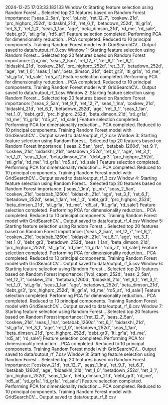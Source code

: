 2024-12-25 17:03:33.183133
Window 0: Starting feature selection using Random Forest...
Selected top 20 features based on Random Forest importance: ['seas_2_5an', 'prc', 'pi_nix', 'ret_12_7', 'coskew_21d', 'prc_highprc_252d', 'bidaskhl_21d', 'ret_6_1', 'betadown_252d', 'lti_gr1a', 'ret_3_1', 'ret_1_0', 'seas_1_1an', 'age', 'beta_dimson_21d', 'rd_me', 'rd_sale', 'debt_gr3', 'sti_gr1a', 'rd5_at']
Feature selection completed.
Performing PCA for dimensionality reduction...
PCA completed. Reduced to 10 principal components.
Training Random Forest model with GridSearchCV...
Output saved to data/output_rf_0.csv
Window 1: Starting feature selection using Random Forest...
Selected top 20 features based on Random Forest importance: ['pi_nix', 'seas_2_5an', 'ret_12_7', 'ret_9_1', 'ret_6_1', 'bidaskhl_21d', 'coskew_21d', 'prc_highprc_252d', 'ret_3_1', 'betadown_252d', 'age', 'ret_1_0', 'seas_1_1an', 'beta_dimson_21d', 'debt_gr3', 'lti_gr1a', 'rd_me', 'sti_gr1a', 'rd_sale', 'rd5_at']
Feature selection completed.
Performing PCA for dimensionality reduction...
PCA completed. Reduced to 10 principal components.
Training Random Forest model with GridSearchCV...
Output saved to data/output_rf_1.csv
Window 2: Starting feature selection using Random Forest...
Selected top 20 features based on Random Forest importance: ['seas_2_5an', 'ret_9_1', 'ret_12_7', 'seas_1_1na', 'coskew_21d', 'bidaskhl_21d', 'ret_6_1', 'betadown_252d', 'age', 'ret_3_1', 'seas_1_1an', 'ret_1_0', 'debt_gr3', 'prc_highprc_252d', 'beta_dimson_21d', 'sti_gr1a', 'rd_me', 'lti_gr1a', 'rd5_at', 'rd_sale']
Feature selection completed.
Performing PCA for dimensionality reduction...
PCA completed. Reduced to 10 principal components.
Training Random Forest model with GridSearchCV...
Output saved to data/output_rf_2.csv
Window 3: Starting feature selection using Random Forest...
Selected top 20 features based on Random Forest importance: ['seas_2_5an', 'prc', 'betabab_1260d', 'ret_9_1', 'coskew_21d', 'bidaskhl_21d', 'betadown_252d', 'ret_6_1', 'age', 'ret_3_1', 'ret_1_0', 'seas_1_1an', 'beta_dimson_21d', 'debt_gr3', 'prc_highprc_252d', 'sti_gr1a', 'rd_me', 'lti_gr1a', 'rd5_at', 'rd_sale']
Feature selection completed.
Performing PCA for dimensionality reduction...
PCA completed. Reduced to 10 principal components.
Training Random Forest model with GridSearchCV...
Output saved to data/output_rf_3.csv
Window 4: Starting feature selection using Random Forest...
Selected top 20 features based on Random Forest importance: ['seas_1_1na', 'pi_nix', 'seas_2_5an', 'coskew_21d', 'betabab_1260d', 'bidaskhl_21d', 'age', 'ret_3_1', 'ret_6_1', 'betadown_252d', 'seas_1_1an', 'ret_1_0', 'debt_gr3', 'prc_highprc_252d', 'beta_dimson_21d', 'sti_gr1a', 'rd_me', 'rd5_at', 'lti_gr1a', 'rd_sale']
Feature selection completed.
Performing PCA for dimensionality reduction...
PCA completed. Reduced to 10 principal components.
Training Random Forest model with GridSearchCV...
Output saved to data/output_rf_4.csv
Window 5: Starting feature selection using Random Forest...
Selected top 20 features based on Random Forest importance: ['seas_2_5an', 'ret_12_7', 'ret_9_1', 'coskew_21d', 'betabab_1260d', 'bidaskhl_21d', 'ret_6_1', 'age', 'ret_3_1', 'ret_1_0', 'debt_gr3', 'betadown_252d', 'seas_1_1an', 'beta_dimson_21d', 'prc_highprc_252d', 'sti_gr1a', 'rd_me', 'lti_gr1a', 'rd5_at', 'rd_sale']
Feature selection completed.
Performing PCA for dimensionality reduction...
PCA completed. Reduced to 10 principal components.
Training Random Forest model with GridSearchCV...
Output saved to data/output_rf_5.csv
Window 6: Starting feature selection using Random Forest...
Selected top 20 features based on Random Forest importance: ['ivol_capm_252d', 'seas_2_5an', 'ret_12_7', 'coskew_21d', 'betabab_1260d', 'bidaskhl_21d', 'ret_6_1', 'ret_3_1', 'ret_1_0', 'sti_gr1a', 'seas_1_1an', 'age', 'betadown_252d', 'beta_dimson_21d', 'debt_gr3', 'prc_highprc_252d', 'lti_gr1a', 'rd_me', 'rd5_at', 'rd_sale']
Feature selection completed.
Performing PCA for dimensionality reduction...
PCA completed. Reduced to 10 principal components.
Training Random Forest model with GridSearchCV...
Output saved to data/output_rf_6.csv
Window 7: Starting feature selection using Random Forest...
Selected top 20 features based on Random Forest importance: ['ret_12_7', 'seas_2_5an', 'coskew_21d', 'seas_1_1na', 'betabab_1260d', 'ret_6_1', 'bidaskhl_21d', 'sti_gr1a', 'ret_3_1', 'age', 'ret_1_0', 'betadown_252d', 'seas_1_1an', 'beta_dimson_21d', 'prc_highprc_252d', 'debt_gr3', 'lti_gr1a', 'rd_me', 'rd5_at', 'rd_sale']
Feature selection completed.
Performing PCA for dimensionality reduction...
PCA completed. Reduced to 10 principal components.
Training Random Forest model with GridSearchCV...
Output saved to data/output_rf_7.csv
Window 8: Starting feature selection using Random Forest...
Selected top 20 features based on Random Forest importance: ['coskew_21d', 'ret_12_7', 'seas_1_1na', 'ret_9_1', 'ret_6_1', 'betabab_1260d', 'age', 'bidaskhl_21d', 'ret_1_0', 'betadown_252d', 'ret_3_1', 'prc_highprc_252d', 'seas_1_1an', 'beta_dimson_21d', 'debt_gr3', 'rd_me', 'rd5_at', 'sti_gr1a', 'lti_gr1a', 'rd_sale']
Feature selection completed.
Performing PCA for dimensionality reduction...
PCA completed. Reduced to 10 principal components.
Training Random Forest model with GridSearchCV...
Output saved to data/output_rf_8.csv